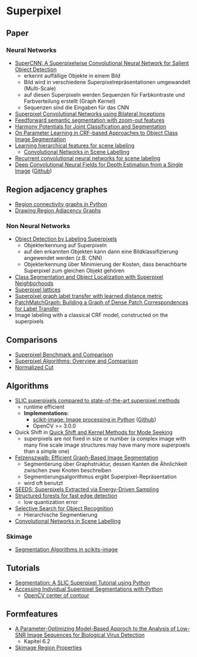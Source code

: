 # Superpixel

## Paper

### Neural Networks

* [SuperCNN: A Superpixelwise Convolutional Neural Network for Salient Object Detection](http://www.shengfenghe.com/uploads/1/5/1/3/15132160/supercnn_ijcv2015.pdf)
  * erkennt auffällige Objekte in einem Bild
  * Bild wird in verschiedene Superpixelrepräsentationen umgewandelt (Multi-Scale)
  * auf diesen Superpixeln werden Sequenzen für Farbkontraste und Farbverteilung erstellt (Graph Kernel)
  * Sequenzen sind die Eingaben für das CNN
* [Superpixel Convolutional Networks using Bilateral Inceptions](https://arxiv.org/pdf/1511.06739v5.pdf)
* [Feedforward semantic segmentation with zoom-out features](http://www.cv-foundation.org/openaccess/content_cvpr_2015/papers/Mostajabi_Feedforward_Semantic_Segmentation_2015_CVPR_paper.pdf)
* [Harmony Potentials for Joint Classification and Segmentation](http://www.cat.uab.es/~joost/papers/cvpr2010.pdf)
* [On Parameter Learning in CRF-based Approaches to Object Class Image Segmentation](https://www.vision.ee.ethz.ch/en/publications/papers/proceedings/eth_biwi_00742.pdf)
* [Learning hierarchical features for scene labeling](http://yann.lecun.com/exdb/publis/pdf/farabet-pami-13.pdf)
  * [Convolutional Networks in Scene Labelling](http://cs231n.stanford.edu/reports/ashwinpp_final_report.pdf)
* [Recurrent convolutional neural networks for scene labeling](http://jmlr.org/proceedings/papers/v32/pinheiro14.pdf)
* [Deep Convolutional Neural Fields for Depth Estimation from a Single Image](https://arxiv.org/pdf/1411.6387v2.pdf) ([Github](https://github.com/slundqui/superpixelDepth))

## Region adjacency graphes

* [Region connectivity graphs in
  Python](http://peekaboo-vision.blogspot.de/2011/08/region-connectivity-graphs-in-python.html)
* [Drawing Region Adjacency
  Graphs](https://vcansimplify.wordpress.com/2014/08/15/604/)

### Non Neural Networks

* [Object Detection by Labeling Superpixels](http://www.cv-foundation.org/openaccess/content_cvpr_2015/papers/Yan_Object_Detection_by_2015_CVPR_paper.pdf)
  * Objekterkennung auf Superpixeln
  * auf den erkannten Objekten kann dann eine Bildklassifizierung angewendet werden (z.B. CNN)
  * Objekterkennung über Minimierung der Kosten, dass benachbarte Superpixel zum gleichen Objekt gehören
* [Class Segmentation and Object Localization with Superpixel Neighborhoods](http://www.vision.cs.ucla.edu/papers/fulkersonVS09.pdf)
* [Superpixel lattices](https://pdfs.semanticscholar.org/1328/880541640d3c9aa1ce7b5201f90d6c4e0925.pdf)
* [Superpixel graph label transfer with learned distance metric](http://users.cecs.anu.edu.au/~sgould/papers/eccv14-spgraph.pdf)
* [PatchMatchGraph: Building a Graph of Dense Patch Correspondences for Label Transfer](https://www.vision.ee.ethz.ch/en/publications/papers/proceedings/eth_biwi_00742.pdf)
* Image labeling with a classical CRF model, constructed on the superpixels

## Comparisons

* [Superpixel Benchmark and Comparison](https://www.tu-chemnitz.de/etit/proaut/rsrc/neubert_protzel_superpixel.pdf)
* [Superpixel Algorithms: Overview and Comparison](http://davidstutz.de/superpixel-algorithms-overview-comparison/)
* [Normalized
  Cut](http://scikit-image.org/docs/dev/auto_examples/segmentation/plot_ncut.html)

## Algorithms

* [SLIC superpixels compared to state-of-the-art superpixel
  methods](https://infoscience.epfl.ch/record/177415/files/Superpixel_PAMI2011-2.pdf)
  * runtime efficient
  * **Implementations:**
    * [scikit-image: Image processing in Python](http://scikit-image.org/) ([Github](https://github.com/scikit-image/scikit-image))
    * OpenCV >= 3.0.0
* Quick Shift in [Quick Shift and Kernel Methods for Mode 
  Seeking](http://vision.cs.ucla.edu/papers/vedaldiS08quick.pdf)
  * superpixels are not fixed in size or number (a complex image with many fine scale image structures may have many more superpixels than a simple one)
* [Felzenszwalb: Efficient Graph-Based Image 
  Segmentation](http://cs.brown.edu/~pff/papers/seg-ijcv.pdf)
  * Segmentierung über Graphstruktur, dessen Kanten die Ähnlichkeit zwischen zwei Knoten beschreiben
  * Segmentierungsalgorithmus ergibt Superpixel-Repräsentation
  * wird oft benutzt
* [SEEDS: Superpixels Extracted via Energy-Driven
  Sampling](http://www.mvdblive.org/seeds/)
* [Structured forests for fast edge 
  detection](https://www.microsoft.com/en-us/research/wp-content/uploads/2013/12/DollarICCV13edges.pdf)
  * low quantization error
* [Selective Search for Object Recognition](https://ivi.fnwi.uva.nl/isis/publications/bibtexbrowser.php?key=UijlingsIJCV2013&bib=all.bib)
  * Hierarchische Segmentierung
* [Convolutional Networks in Scene 
  Labelling](http://cs231n.stanford.edu/reports/ashwinpp_final_report.pdf)

### Skimage

* [Segmentation Algorithms in
  scikits-image](http://peekaboo-vision.blogspot.de/2012/09/segmentation-algorithms-in-scikits-image.html)

## Tutorials

* [Segmentation: A SLIC Superpixel Tutorial using Python](http://www.pyimagesearch.com/2014/07/28/a-slic-superpixel-tutorial-using-python/)
* [Accessing Individual Superpixel Segmentations with Python](http://www.pyimagesearch.com/2014/12/29/accessing-individual-superpixel-segmentations-python/)
  * [OpenCV center of contour](http://www.pyimagesearch.com/2016/02/01/opencv-center-of-contour/)

## Formfeatures

* [A Parameter-Optimizing Model-Based Approch to the Analysis of Low-SNR Image
  Sequences for Biological Virus
  Detection](https://eldorado.tu-dortmund.de/handle/2003/35229)
  * Kapitel 6.2
* [Skimage Region
  Properties](http://scikit-image.org/docs/dev/api/skimage.measure.html#skimage.measure.regionprops)
